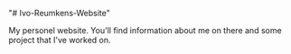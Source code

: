 "# Ivo-Reumkens-Website" 

My personel website. You'll find information about me on there and some project that I've worked on.